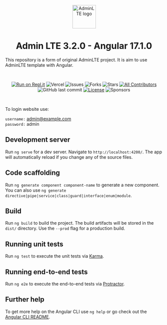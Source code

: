 <p align="center" style="margin-bottom: 32px">
  <a href="https://erdkse.com" >
    <img src="https://raw.githubusercontent.com/erdkse/adminlte-3-angular/main/src/assets/img/logo.png" alt="AdminLTE logo" width="75" height="75">
  </a>
</p>

<h1 align="center">Admin LTE 3.2.0 - Angular 17.1.0</h1>

<p>
  This repository is a form of original AdminLTE project. It is aim to use AdminLTE template with Angular.
</p>
<br>

<span align="center">

[![Run on Repl.it](https://repl.it/badge/github/erdkse/adminlte-3-angular)](https://repl.it/github/erdkse/adminlte-3-angular)
![Vercel](https://img.shields.io/github/deployments/erdkse/adminlte-3-angular/production.svg?logo=vercel&label=vercel)
![Issues](https://img.shields.io/github/issues/erdkse/adminlte-3-angular)
![Forks](https://img.shields.io/github/forks/erdkse/adminlte-3-angular)
![Stars](https://img.shields.io/github/stars/erdkse/adminlte-3-angular)
[![All Contributors](https://img.shields.io/badge/all_contributors-1-orange.svg?style=flat-square)](#contributors-)
![GitHub last commit](https://img.shields.io/github/last-commit/erdkse/adminlte-3-angular.svg)
[![License](https://img.shields.io/github/license/erdkse/adminlte-3-angular.svg)](LICENSE)
![Sponsors](https://img.shields.io/github/sponsors/erdkse.svg)

</span>

<br>

To login website use:

`username:` admin@example.com<br />
`password:` admin<br />

## Development server

Run `ng serve` for a dev server. Navigate to `http://localhost:4200/`. The app will automatically reload if you change any of the source files.

## Code scaffolding

Run `ng generate component component-name` to generate a new component. You can also use `ng generate directive|pipe|service|class|guard|interface|enum|module`.

## Build

Run `ng build` to build the project. The build artifacts will be stored in the `dist/` directory. Use the `--prod` flag for a production build.

## Running unit tests

Run `ng test` to execute the unit tests via [Karma](https://karma-runner.github.io).

## Running end-to-end tests

Run `ng e2e` to execute the end-to-end tests via [Protractor](http://www.protractortest.org/).

## Further help

To get more help on the Angular CLI use `ng help` or go check out the [Angular CLI README](https://github.com/angular/angular-cli/blob/master/README.md).
